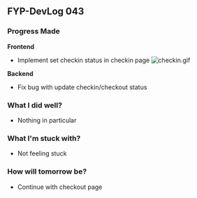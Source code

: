 ## FYP-DevLog 043

### Progress Made
**Frontend**
+ Implement set checkin status in checkin page ![checkin.gif](https://cdn.hashnode.com/res/hashnode/image/upload/v1604598769825/EiU0FsEtg.gif)

**Backend**
+ Fix bug with update checkin/checkout status

### What I did well?
+ Nothing in particular

### What I'm stuck with?
+ Not feeling stuck

### How will tomorrow be?
+ Continue with checkout page